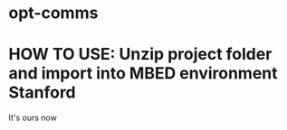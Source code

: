 opt-comms
=========
HOW TO USE:
Unzip project folder and import into MBED environment
Stanford
=========
It's ours now